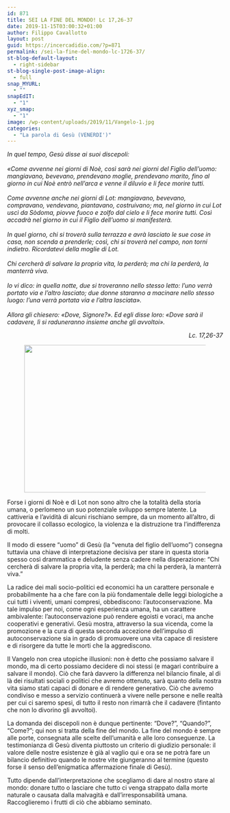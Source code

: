```yaml
---
id: 871
title: SEI LA FINE DEL MONDO! Lc 17,26-37
date: 2019-11-15T03:00:32+01:00
author: Filippo Cavallotto
layout: post
guid: https://incercadidio.com/?p=871
permalink: /sei-la-fine-del-mondo-lc-1726-37/
st-blog-default-layout:
  - right-sidebar
st-blog-single-post-image-align:
  - full
snap_MYURL:
  - ""
snapEdIT:
  - "1"
xyz_smap:
  - "1"
image: /wp-content/uploads/2019/11/Vangelo-1.jpg
categories:
  - "La parola di Gesù (VENERDI')"
---
```

_In quel tempo, Gesù disse ai suoi discepoli:  
   
«Come avvenne nei giorni di Noè, così sarà nei giorni del Figlio dell’uomo: mangiavano, bevevano, prendevano moglie, prendevano marito, fino al giorno in cui Noè entrò nell’arca e venne il diluvio e li fece morire tutti.  
   
Come avvenne anche nei giorni di Lot: mangiavano, bevevano, compravano, vendevano, piantavano, costruivano; ma, nel giorno in cui Lot uscì da Sòdoma, piovve fuoco e zolfo dal cielo e li fece morire tutti. Così accadrà nel giorno in cui il Figlio dell’uomo si manifesterà.  
   
In quel giorno, chi si troverà sulla terrazza e avrà lasciato le sue cose in casa, non scenda a prenderle; così, chi si troverà nel campo, non torni indietro. Ricordatevi della moglie di Lot.  
   
Chi cercherà di salvare la propria vita, la perderà; ma chi la perderà, la manterrà viva.  
   
Io vi dico: in quella notte, due si troveranno nello stesso letto: l’uno verrà portato via e l’altro lasciato; due donne staranno a macinare nello stesso luogo: l’una verrà portata via e l’altra lasciata».  
   
Allora gli chiesero: «Dove, Signore?». Ed egli disse loro: «Dove sarà il cadavere, lì si raduneranno insieme anche gli avvoltoi»._

<p style="text-align:right">
  <em>Lc. 17,26-37</em>
</p><figure class="wp-block-image is-resized">

<img src="https://incercadidio.com/wp-content/uploads/2019/11/Vang.jpg" alt="" class="wp-image-873" width="585" height="344" srcset="https://incercadidio.com/wp-content/uploads/2019/11/Vang.jpg 420w, https://incercadidio.com/wp-content/uploads/2019/11/Vang-300x176.jpg 300w" sizes="(max-width: 585px) 100vw, 585px" /> </figure> 

Forse i giorni di Noè e di Lot non sono altro che la totalità della storia umana, o perlomeno un suo potenziale sviluppo sempre latente. La cattiveria e l’avidità di alcuni rischiano sempre, da un momento all’altro, di provocare il collasso ecologico, la violenza e la distruzione tra l’indifferenza di molti.

Il modo di essere “uomo” di Gesù (la “venuta del figlio dell’uomo”) consegna tuttavia una chiave di interpretazione decisiva per stare in questa storia spesso così drammatica e deludente senza cadere nella disperazione: “Chi cercherà di salvare la propria vita, la perderà; ma chi la perderà, la manterrà viva.” 

La radice dei mali socio-politici ed economici ha un carattere personale e probabilmente ha a che fare con la più fondamentale delle leggi biologiche a cui tutti i viventi, umani compresi, obbediscono: l’autoconservazione. Ma tale impulso per noi, come ogni esperienza umana, ha un carattere ambivalente: l’autoconservazione può rendere egoisti e voraci, ma anche cooperativi e generativi. Gesù mostra, attraverso la sua vicenda, come la promozione e la cura di questa seconda accezione dell’impulso di autoconservazione sia in grado di promuovere una vita capace di resistere e di risorgere da tutte le morti che la aggrediscono.

Il Vangelo non crea utopiche illusioni: non è detto che possiamo salvare il mondo, ma di certo possiamo decidere di noi stessi (e magari contribuire a salvare il mondo). Ciò che farà davvero la differenza nel bilancio finale, al di là dei risultati sociali o politici che avremo ottenuto, sarà quanto della nostra vita siamo stati capaci di donare e di rendere generativo. Ciò che avremo condiviso e messo a servizio continuerà a vivere nelle persone e nelle realtà per cui ci saremo spesi, di tutto il resto non rimarrà che il cadavere (fintanto che non lo divorino gli avvoltoi).

La domanda dei discepoli non è dunque pertinente: “Dove?”, “Quando?”, “Come?”; qui non si tratta della fine del mondo. La fine del mondo è sempre alle porte, consegnata alle scelte dell’umanità e alle loro conseguenze. La testimonianza di Gesù diventa piuttosto un criterio di giudizio personale: il valore delle nostre esistenze è già al vaglio qui e ora se ne potrà fare un bilancio definitivo quando le nostre vite giungeranno al termine (questo forse il senso dell’enigmatica affermazione finale di Gesù). 

Tutto dipende dall’interpretazione che scegliamo di dare al nostro stare al mondo: donare tutto o lasciare che tutto ci venga strappato dalla morte naturale o causata dalla malvagità e dall’irresponsabilità umana. Raccoglieremo i frutti di ciò che abbiamo seminato.